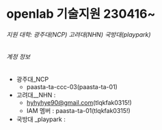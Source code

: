 # openlab 기술지원 230416~

###### 지원 대학: 광주대(NCP) 고려대(NHN) 국방대(playpark)

###### 계정 정보

- 광주대_NCP 
  - paasta-ta-ccc-03(paasta-ta-01)
- 고려대__NHN :
  - hyhyhye90@gmail.com(tlqkfak0315!)
  - IAM 멤버 : paasta-ta-01(tlqkfak0315!)
- 국방대 _playpark :

